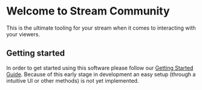 # Welcome to Stream Community

This is the ultimate tooling for your stream when it comes to interacting with your viewers. 

## Getting started

In order to get started using this software please follow our [Getting Started Guide](./setup/getting-started.md). Because of this early stage in development an easy setup (through a intuitive UI or other methods) is not yet implemented.


